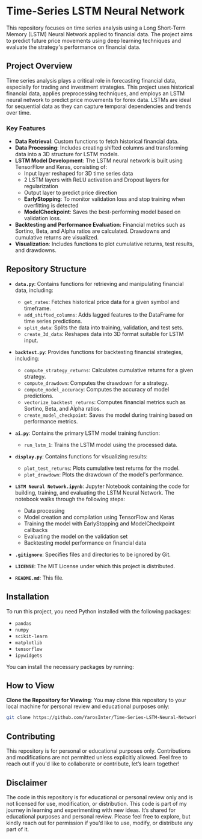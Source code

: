 # Time-Series LSTM Neural Network

This repository focuses on time series analysis using a Long Short-Term Memory (LSTM) Neural Network applied to financial data. The project aims to predict future price movements using deep learning techniques and evaluate the strategy's performance on financial data.

## Project Overview

Time series analysis plays a critical role in forecasting financial data, especially for trading and investment strategies. This project uses historical financial data, applies preprocessing techniques, and employs an LSTM neural network to predict price movements for forex data. LSTMs are ideal for sequential data as they can capture temporal dependencies and trends over time. 

### Key Features

- **Data Retrieval**: Custom functions to fetch historical financial data.
- **Data Processing**: Includes creating shifted columns and transforming data into a 3D structure for LSTM models.
- **LSTM Model Development**: The LSTM neural network is built using TensorFlow and Keras, consisting of:
  - Input layer reshaped for 3D time series data
  - 2 LSTM layers with ReLU activation and Dropout layers for regularization
  - Output layer to predict price direction
  - **EarlyStopping**: To monitor validation loss and stop training when overfitting is detected
  - **ModelCheckpoint**: Saves the best-performing model based on validation loss.
- **Backtesting and Performance Evaluation**: Financial metrics such as Sortino, Beta, and Alpha ratios are calculated. Drawdowns and cumulative returns are visualized.
- **Visualization**: Includes functions to plot cumulative returns, test results, and drawdowns.

## Repository Structure

- **`data.py`**: Contains functions for retrieving and manipulating financial data, including:
  - `get_rates`: Fetches historical price data for a given symbol and timeframe.
  - `add_shifted_columns`: Adds lagged features to the DataFrame for time series predictions.
  - `split_data`: Splits the data into training, validation, and test sets.
  - `create_3d_data`: Reshapes data into 3D format suitable for LSTM input.

- **`backtest.py`**: Provides functions for backtesting financial strategies, including:
  - `compute_strategy_returns`: Calculates cumulative returns for a given strategy.
  - `compute_drawdown`: Computes the drawdown for a strategy.
  - `compute_model_accuracy`: Computes the accuracy of model predictions.
  - `vectorize_backtest_returns`: Computes financial metrics such as Sortino, Beta, and Alpha ratios.
  - `create_model_checkpoint`: Saves the model during training based on performance metrics.

- **`ai.py`**: Contains the primary LSTM model training function:
  - `run_lstm_1`: Trains the LSTM model using the processed data.

- **`display.py`**: Contains functions for visualizing results:
  - `plot_test_returns`: Plots cumulative test returns for the model.
  - `plot_drawdown`: Plots the drawdown of the model's performance.

- **`LSTM Neural Network.ipynb`**: Jupyter Notebook containing the code for building, training, and evaluating the LSTM Neural Network. The notebook walks through the following steps:
  - Data processing
  - Model creation and compilation using TensorFlow and Keras
  - Training the model with EarlyStopping and ModelCheckpoint callbacks
  - Evaluating the model on the validation set
  - Backtesting model performance on financial data

- **`.gitignore`**: Specifies files and directories to be ignored by Git.

- **`LICENSE`**: The MIT License under which this project is distributed.

- **`README.md`**: This file.

## Installation

To run this project, you need Python installed with the following packages:

- `pandas`
- `numpy`
- `scikit-learn`
- `matplotlib`
- `tensorflow`
- `ipywidgets`

You can install the necessary packages by running:


## How to View

**Clone the Repository for Viewing**: You may clone this repository to your local machine for personal review and educational purposes only:
   ```bash 
   git clone https://github.com/YarosInter/Time-Series-LSTM-Neural-Network.git
   ```
   
   
## Contributing

This repository is for personal or educational purposes only. Contributions and modifications are not permitted unless explicitly allowed. Feel free to reach out if you'd like to collaborate or contribute, let’s learn together!


## Disclaimer

The code in this repository is for educational or personal review only and is not licensed for use, modification, or distribution. 
This code is part of my journey in learning and experimenting with new ideas. It’s shared for educational purposes and personal review. Please feel free to explore, but kindly reach out for permission if you’d like to use, modify, or distribute any part of it.
